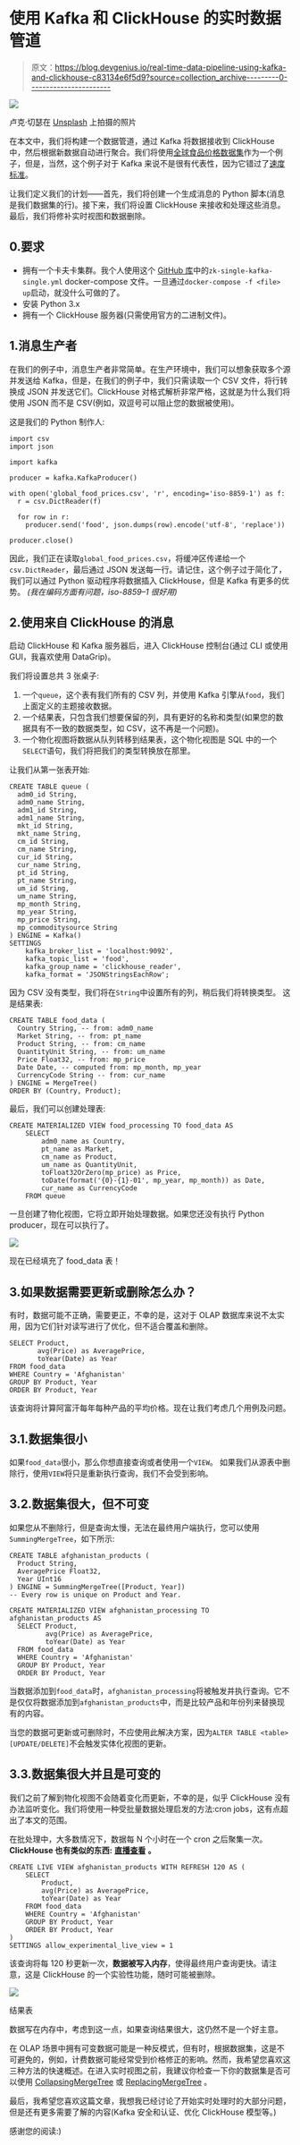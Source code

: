 # 使用 Kafka 和 ClickHouse 的实时数据管道

> 原文：<https://blog.devgenius.io/real-time-data-pipeline-using-kafka-and-clickhouse-c83134e6f5d9?source=collection_archive---------0----------------------->

![](img/b859c6e9bb0fc80370cbe13de3f56423.png)

卢克·切瑟在 [Unsplash](https://unsplash.com?utm_source=medium&utm_medium=referral) 上拍摄的照片

在本文中，我们将构建一个数据管道，通过 Kafka 将数据接收到 ClickHouse 中，然后根据新数据自动进行聚合。我们将使用[全球食品价格数据集](https://www.kaggle.com/datasets/jboysen/global-food-prices)作为一个例子，但是，当然，这个例子对于 Kafka 来说不是很有代表性，因为它错过了[速度标准](https://www.oracle.com/big-data/what-is-big-data/#three)。

让我们定义我们的计划——首先，我们将创建一个生成消息的 Python 脚本(消息是我们数据集的行)。接下来，我们将设置 ClickHouse 来接收和处理这些消息。最后，我们将修补实时视图和数据删除。

## 0.要求

*   拥有一个卡夫卡集群。我个人使用这个 [GitHub 库](https://github.com/conduktor/kafka-stack-docker-compose)中的`zk-single-kafka-single.yml` docker-compose 文件。一旦通过`docker-compose -f <file> up`启动，就没什么可做的了。
*   安装 Python 3.x
*   拥有一个 ClickHouse 服务器(只需使用官方的二进制文件)。

## 1.消息生产者

在我们的例子中，消息生产者非常简单。在生产环境中，我们可以想象获取多个源并发送给 Kafka，但是，在我们的例子中，我们只需读取一个 CSV 文件，将行转换成 JSON 并发送它们。ClickHouse 对格式解析非常严格，这就是为什么我们将使用 JSON 而不是 CSV(例如，双逗号可以阻止您的数据被使用)。

这是我们的 Python 制作人:

```
import csv
import json

import kafka

producer = kafka.KafkaProducer()

with open('global_food_prices.csv', 'r', encoding='iso-8859-1') as f:
  r = csv.DictReader(f)

  for row in r:
    producer.send('food', json.dumps(row).encode('utf-8', 'replace'))

producer.close()
```

因此，我们正在读取`global_food_prices.csv`，将缓冲区传递给一个`csv.DictReader`，最后通过 JSON 发送每一行。请记住，这个例子过于简化了，我们可以通过 Python 驱动程序将数据插入 ClickHouse，但是 Kafka 有更多的优势。
*(我在编码方面有问题，iso-8859–1 很好用)*

## 2.使用来自 ClickHouse 的消息

启动 ClickHouse 和 Kafka 服务器后，进入 ClickHouse 控制台(通过 CLI 或使用 GUI，我喜欢使用 DataGrip)。

我们将设置总共 3 张桌子:

1.  一个`queue`，这个表有我们所有的 CSV 列，并使用 Kafka 引擎从`food`，我们上面定义的主题接收数据。
2.  一个结果表，只包含我们想要保留的列，具有更好的名称和类型(如果您的数据具有不一致的数据类型，如 CSV，这不再是一个问题)。
3.  一个物化视图将数据从队列转移到结果表，这个物化视图是 SQL 中的一个`SELECT`语句，我们将把我们的类型转换放在那里。

让我们从第一张表开始:

```
CREATE TABLE queue (
  adm0_id String,
  adm0_name String,
  adm1_id String,
  adm1_name String,
  mkt_id String,
  mkt_name String,
  cm_id String,
  cm_name String,
  cur_id String,
  cur_name String,
  pt_id String,
  pt_name String,
  um_id String,
  um_name String,
  mp_month String,
  mp_year String,
  mp_price String,
  mp_commoditysource String
) ENGINE = Kafka()
SETTINGS
    kafka_broker_list = 'localhost:9092',
    kafka_topic_list = 'food',
    kafka_group_name = 'clickhouse_reader',
    kafka_format = 'JSONStringsEachRow';
```

因为 CSV 没有类型，我们将在`String`中设置所有的列，稍后我们将转换类型。
这是结果表:

```
CREATE TABLE food_data (
  Country String, -- from: adm0_name
  Market String, -- from: pt_name
  Product String, -- from: cm_name
  QuantityUnit String, -- from: um_name
  Price Float32, -- from: mp_price
  Date Date, -- computed from: mp_month, mp_year
  CurrencyCode String -- from: cur_name
) ENGINE = MergeTree()
ORDER BY (Country, Product);
```

最后，我们可以创建处理表:

```
CREATE MATERIALIZED VIEW food_processing TO food_data AS
    SELECT
        adm0_name as Country,
        pt_name as Market,
        cm_name as Product,
        um_name as QuantityUnit,
        toFloat32OrZero(mp_price) as Price,
        toDate(format('{0}-{1}-01', mp_year, mp_month)) as Date,
        cur_name as CurrencyCode
    FROM queue
```

一旦创建了物化视图，它将立即开始处理数据。如果您还没有执行 Python producer，现在可以执行了。

![](img/449acb6992a0d154c82f4854aa412dab.png)

现在已经填充了 food_data 表！

## 3.如果数据需要更新或删除怎么办？

有时，数据可能不正确，需要更正，不幸的是，这对于 OLAP 数据库来说不太实用，因为它们针对读写进行了优化，但不适合覆盖和删除。

```
SELECT Product,
       avg(Price) as AveragePrice,
       toYear(Date) as Year
FROM food_data
WHERE Country = 'Afghanistan'
GROUP BY Product, Year
ORDER BY Product, Year
```

该查询将计算阿富汗每年每种产品的平均价格。现在让我们考虑几个用例及问题。

## 3.1.数据集很小

如果`food_data`很小，那么你想直接查询或者使用一个`VIEW`。
如果我们从源表中删除行，使用`VIEW`将只是重新执行查询，我们不会受到影响。

## 3.2.数据集很大，但不可变

如果您从不删除行，但是查询太慢，无法在最终用户端执行，您可以使用`SummingMergeTree`，如下所示:

```
CREATE TABLE afghanistan_products (
  Product String,
  AveragePrice Float32,
  Year UInt16
) ENGINE = SummingMergeTree([Product, Year]) 
-- Every row is unique on Product and Year.
```

```
CREATE MATERIALIZED VIEW afghanistan_processing TO afghanistan_products AS
  SELECT Product,
         avg(Price) as AveragePrice,
         toYear(Date) as Year
  FROM food_data
  WHERE Country = 'Afghanistan'
  GROUP BY Product, Year
  ORDER BY Product, Year
```

当数据添加到`food_data`时，`afghanistan_processing`将被触发并执行查询。它不是仅仅将数据添加到`afghanistan_products`中，而是比较产品和年份列来替换现有的内容。

当您的数据可更新或可删除时，不应使用此解决方案，因为`ALTER TABLE <table> [UPDATE/DELETE]`不会触发实体化视图的更新。

## 3.3.数据集很大并且是可变的

我们之前了解到物化视图不会随着变化而更新，不幸的是，似乎 ClickHouse 没有办法监听变化。我们将使用一种受批量数据处理启发的方法:cron jobs，这有点超出了本文的范围。

在批处理中，大多数情况下，数据每 N 个小时在一个 cron 之后聚集一次。 **ClickHouse 也有类似的东西:** [**直播查看**](https://clickhouse.com/docs/en/sql-reference/statements/create/view/#live-view-experimental) **。**

```
CREATE LIVE VIEW afghanistan_products WITH REFRESH 120 AS (
    SELECT
        Product,
        avg(Price) as AveragePrice,
        toYear(Date) as Year
    FROM food_data
    WHERE Country = 'Afghanistan'
    GROUP BY Product, Year
    ORDER BY Product, Year
)
SETTINGS allow_experimental_live_view = 1
```

该查询将每 120 秒更新一次，**数据被写入内存**，使得最终用户查询更快。请注意，这是 ClickHouse 的一个实验性功能，随时可能被删除。

![](img/ed57906b59713a6d1a17f033ce2030e5.png)

结果表

数据写在内存中，考虑到这一点，如果查询结果很大，这仍然不是一个好主意。

在 OLAP 场景中拥有可变数据可能是一种反模式，但有时，根据数据集，这是不可避免的，例如，计费数据可能经常受到价格修正的影响。然而，我希望您喜欢这三种方法的快速概述。在进入实时视图之前，我建议你检查一下你的数据集是否可以使用 [CollapsingMergeTree](https://clickhouse.com/docs/en/engines/table-engines/mergetree-family/collapsingmergetree) 或 [ReplacingMergeTree](https://clickhouse.com/docs/en/engines/table-engines/mergetree-family/replacingmergetree) 。

最后，我希望您喜欢这篇文章，我想我已经讨论了开始实时处理时的大部分问题，但是还有更多需要了解的内容(Kafka 安全和认证、优化 ClickHouse 模型等。)

感谢您的阅读:)